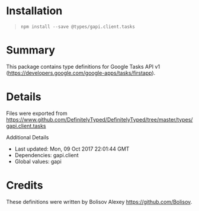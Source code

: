 # Installation
> `npm install --save @types/gapi.client.tasks`

# Summary
This package contains type definitions for Google Tasks API v1 (https://developers.google.com/google-apps/tasks/firstapp).

# Details
Files were exported from https://www.github.com/DefinitelyTyped/DefinitelyTyped/tree/master/types/gapi.client.tasks

Additional Details
 * Last updated: Mon, 09 Oct 2017 22:01:44 GMT
 * Dependencies: gapi.client
 * Global values: gapi

# Credits
These definitions were written by Bolisov Alexey <https://github.com/Bolisov>.
